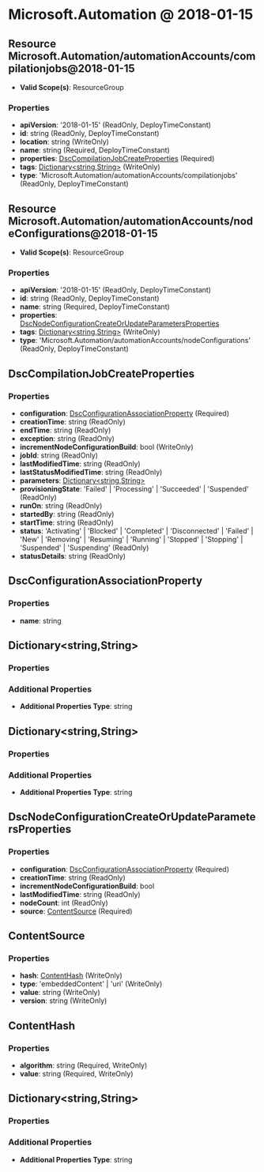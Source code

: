 # Microsoft.Automation @ 2018-01-15

## Resource Microsoft.Automation/automationAccounts/compilationjobs@2018-01-15
* **Valid Scope(s)**: ResourceGroup
### Properties
* **apiVersion**: '2018-01-15' (ReadOnly, DeployTimeConstant)
* **id**: string (ReadOnly, DeployTimeConstant)
* **location**: string (WriteOnly)
* **name**: string (Required, DeployTimeConstant)
* **properties**: [DscCompilationJobCreateProperties](#dsccompilationjobcreateproperties) (Required)
* **tags**: [Dictionary<string,String>](#dictionarystringstring) (WriteOnly)
* **type**: 'Microsoft.Automation/automationAccounts/compilationjobs' (ReadOnly, DeployTimeConstant)

## Resource Microsoft.Automation/automationAccounts/nodeConfigurations@2018-01-15
* **Valid Scope(s)**: ResourceGroup
### Properties
* **apiVersion**: '2018-01-15' (ReadOnly, DeployTimeConstant)
* **id**: string (ReadOnly, DeployTimeConstant)
* **name**: string (Required, DeployTimeConstant)
* **properties**: [DscNodeConfigurationCreateOrUpdateParametersProperties](#dscnodeconfigurationcreateorupdateparametersproperties)
* **tags**: [Dictionary<string,String>](#dictionarystringstring) (WriteOnly)
* **type**: 'Microsoft.Automation/automationAccounts/nodeConfigurations' (ReadOnly, DeployTimeConstant)

## DscCompilationJobCreateProperties
### Properties
* **configuration**: [DscConfigurationAssociationProperty](#dscconfigurationassociationproperty) (Required)
* **creationTime**: string (ReadOnly)
* **endTime**: string (ReadOnly)
* **exception**: string (ReadOnly)
* **incrementNodeConfigurationBuild**: bool (WriteOnly)
* **jobId**: string (ReadOnly)
* **lastModifiedTime**: string (ReadOnly)
* **lastStatusModifiedTime**: string (ReadOnly)
* **parameters**: [Dictionary<string,String>](#dictionarystringstring)
* **provisioningState**: 'Failed' | 'Processing' | 'Succeeded' | 'Suspended' (ReadOnly)
* **runOn**: string (ReadOnly)
* **startedBy**: string (ReadOnly)
* **startTime**: string (ReadOnly)
* **status**: 'Activating' | 'Blocked' | 'Completed' | 'Disconnected' | 'Failed' | 'New' | 'Removing' | 'Resuming' | 'Running' | 'Stopped' | 'Stopping' | 'Suspended' | 'Suspending' (ReadOnly)
* **statusDetails**: string (ReadOnly)

## DscConfigurationAssociationProperty
### Properties
* **name**: string

## Dictionary<string,String>
### Properties
### Additional Properties
* **Additional Properties Type**: string

## Dictionary<string,String>
### Properties
### Additional Properties
* **Additional Properties Type**: string

## DscNodeConfigurationCreateOrUpdateParametersProperties
### Properties
* **configuration**: [DscConfigurationAssociationProperty](#dscconfigurationassociationproperty) (Required)
* **creationTime**: string (ReadOnly)
* **incrementNodeConfigurationBuild**: bool
* **lastModifiedTime**: string (ReadOnly)
* **nodeCount**: int (ReadOnly)
* **source**: [ContentSource](#contentsource) (Required)

## ContentSource
### Properties
* **hash**: [ContentHash](#contenthash) (WriteOnly)
* **type**: 'embeddedContent' | 'uri' (WriteOnly)
* **value**: string (WriteOnly)
* **version**: string (WriteOnly)

## ContentHash
### Properties
* **algorithm**: string (Required, WriteOnly)
* **value**: string (Required, WriteOnly)

## Dictionary<string,String>
### Properties
### Additional Properties
* **Additional Properties Type**: string

